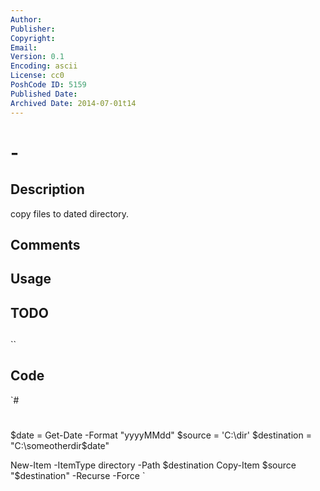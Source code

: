 ```yaml
---
Author: 
Publisher: 
Copyright: 
Email: 
Version: 0.1
Encoding: ascii
License: cc0
PoshCode ID: 5159
Published Date: 
Archived Date: 2014-07-01t14
---
```


#  - 

## Description

copy files to dated directory.

## Comments



## Usage



## TODO



## 

``

## Code

`#
 #
 $date = Get-Date -Format "yyyyMMdd"
 $source = 'C:\dir'
 $destination = "C:\someotherdir\$date\"
 
 New-Item -ItemType directory -Path $destination
 Copy-Item $source "$destination" -Recurse -Force
`

